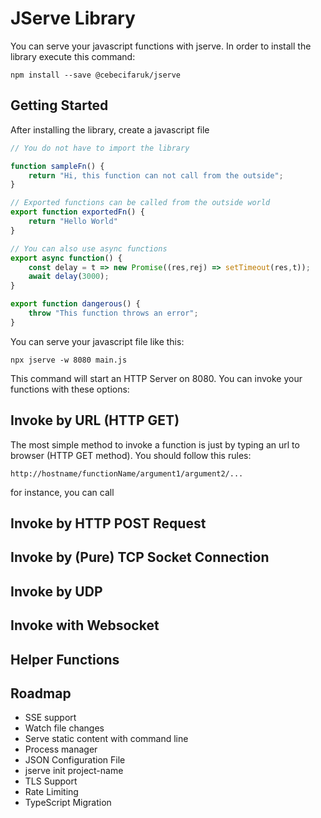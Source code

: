 # JServe Library

You can serve your javascript functions with jserve. In order to install the library execute this command:

```
npm install --save @cebecifaruk/jserve
```

## Getting Started

After installing the library, create a javascript file

```js
// You do not have to import the library

function sampleFn() {
    return "Hi, this function can not call from the outside";
}

// Exported functions can be called from the outside world
export function exportedFn() {
    return "Hello World"
}

// You can also use async functions
export async function() {
    const delay = t => new Promise((res,rej) => setTimeout(res,t));
    await delay(3000);
}

export function dangerous() {
    throw "This function throws an error";
}
```

You can serve your javascript file like this:

```
npx jserve -w 8080 main.js
```

This command will start an HTTP Server on 8080. You can invoke your functions with these options:

## Invoke by URL (HTTP GET)

The most simple method to invoke a function is just by typing an url to browser (HTTP GET method). You should follow this rules:

```
http://hostname/functionName/argument1/argument2/...
```

for instance, you can call

## Invoke by HTTP POST Request

## Invoke by (Pure) TCP Socket Connection

## Invoke by UDP

## Invoke with Websocket

## Helper Functions

## Roadmap

- SSE support
- Watch file changes
- Serve static content with command line
- Process manager
- JSON Configuration File
- jserve init project-name
- TLS Support
- Rate Limiting
- TypeScript Migration
